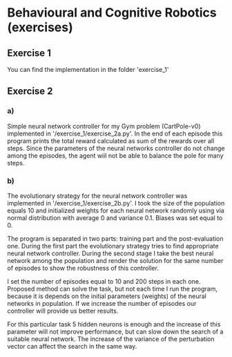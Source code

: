 # Behavioural and Cognitive Robotics (exercises)

## Exercise 1

You can find the implementation in the folder 'exercise_1'

## Exercise 2

### a)

Simple neural network controller for my Gym problem (CartPole-v0) implemented in '/exercise_1/exercise_2a.py'. In the end of each episode this program prints the total reward calculated as sum of the rewards over all steps. Since the parameters of the neural networks controller do not change among the episodes, the agent wiil not be able to balance the pole for many steps.

### b)

The evolutionary strategy for the neural network controller was implemented in '/exercise_1/exercise_2b.py'. I took the size of the population equals 10 and initialized weights for each neural network randomly using via normal distribution with average 0 and variance 0.1. Biases was set equal to 0.

The program is separated in two parts: training part and the post-evaluation one. During the first part the evolutionary strategy tries to find appropriate neural network controller. During the second stage I take the best neural network among the population and render the solution for the same number of episodes to show the robustness of this controller. 

I set the number of episodes equal to 10 and 200 steps in each one. Proposed method can solve the task, but not each time I run the program, because it is depends on the initial parameters (weights) of the neural networks in population. If we increase the number of episodes our controller will provide us better results. 

For this particular task 5 hidden neurons is enough and the increase of this parameter will not improve performance, but can slow down the search of a suitable neural network. The increase of the variance of the perturbation vector can affect the search in the same way.
